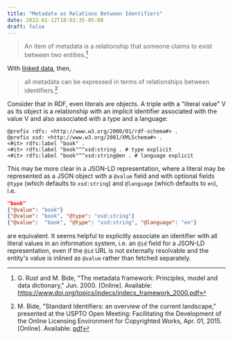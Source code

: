 ```yaml
---
title: "Metadata as Relations Between Identifiers"
date: 2022-01-12T18:03:35-05:00
draft: false
---
```


> An item of metadata is a relationship that someone claims to exist between two entities.[^indecs]

With [linked data](https://www.w3.org/DesignIssues/LinkedData.html), then,

> all metadata can be expressed in terms of relationships between identifiers.[^bide]

Consider that in RDF, even literals are objects. A triple with a "literal value" V as its object is
a relationship with an implicit identifier associated with the value V and also associated with a
type and a language:

```turtle
@prefix rdfs: <http://www.w3.org/2000/01/rdf-schema#> .
@prefix xsd: <http://www.w3.org/2001/XMLSchema#> .
<#it> rdfs:label "book" .
<#it> rdfs:label "book"^^xsd:string . # type explicit
<#it> rdfs:label "book"^^xsd:string@en . # language explicit
```

This may be more clear in a JSON-LD representation, where a literal may be represented as a JSON
object with a `@value` field and with optional fields `@type` (which defaults to `xsd:string`) and
`@language` (which defaults to `en`), i.e.

```json lines
"book"
{"@value": "book"}
{"@value": "book", "@type": "xsd:string"}
{"@value":  "book", "@type": "xsd:string", "@language": "en"}
```

are equivalent. It seems helpful to explicitly associate an identifier with all literal values in an
information system, i.e. an `@id` field for a JSON-LD representation, even if the `@id` URL is not
externally resolvable and the entity's value is inlined as `@value` rather than fetched separately.

[^indecs]: G. Rust and M. Bide, "The <indecs> metadata framework: Principles, model and data
dictionary," Jun. 2000. [Online]. Available:
https://www.doi.org/topics/indecs/indecs_framework_2000.pdf

[^bide]: M. Bide, "Standard Identifiers: an overview of the current landscape," presented at the
USPTO Open Meeting: Facilitating the Development of the Online Licensing Environment for Copyrighted
Works, Apr. 01, 2015. [Online]. Available:
[pdf](http://www.linkedcontentcoalition.org/phocadownload/150401%20BIDE%20Standard%20Identifiers%20Overview%20with%20embedded%20slides.pdf)


